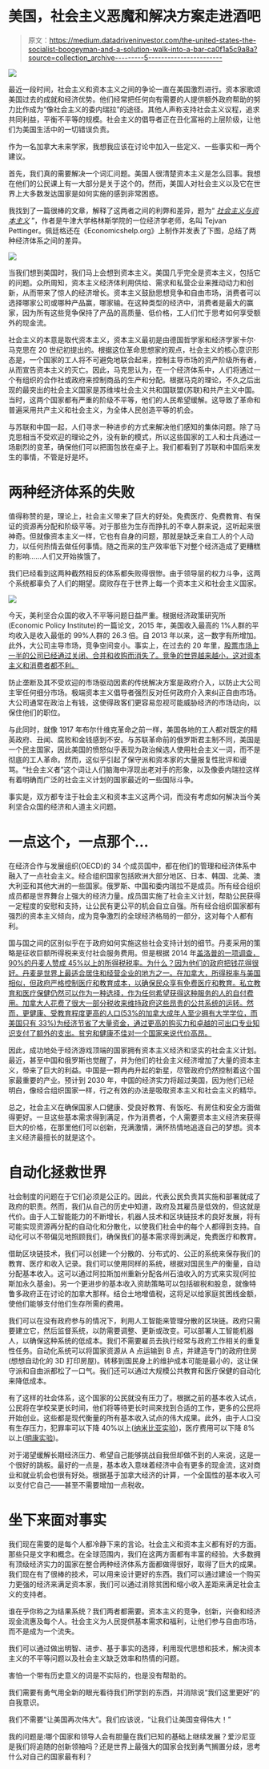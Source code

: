 # 美国，社会主义恶魔和解决方案走进酒吧

> 原文：<https://medium.datadriveninvestor.com/the-united-states-the-socialist-boogeyman-and-a-solution-walk-into-a-bar-ca0f1a5c9a8a?source=collection_archive---------5----------------------->

![](img/82ed733314af25eb3202596ef32cee24.png)

最近一段时间，社会主义和资本主义之间的争论一直在美国激烈进行。资本家歌颂美国过去的成就和经济优势。他们经常把任何向有需要的人提供额外政府帮助的努力比作成为“像社会主义的委内瑞拉”的途径。其他人声称支持社会主义议程，追求共同利益，平衡不平等的规模。社会主义的倡导者正在丑化富裕的上层阶级，让他们为美国生活中的一切错误负责。

作为一名加拿大未来学家，我想我应该在讨论中加入一些定义、一些事实和一两个建议。

首先，我们真的需要解决一个词汇问题。美国人很清楚资本主义是怎么回事。我想在他们的公民课上有一大部分是关于这个的。然而，美国人对社会主义以及它在世界上大多数发达国家是如何实施的感到非常困惑。

我找到了一篇很棒的文章，解释了这两者之间的利弊和差异，题为“ [*社会主义与资本主义*](https://www.economicshelp.org/blog/glossary/capitalism-v-socialism/) ”，作者是牛津大学格林斯学院的一位经济学老师，名叫 Tejvan Pettinger。佩廷格还在《Economicshelp.org》上制作并发表了下图，总结了两种经济体系之间的差异。

![](img/84c207ff4533fc25604ca7d980a18022.png)

当我们想到美国时，我们马上会想到资本主义。美国几乎完全是资本主义，包括它的问题。众所周知，资本主义经济体利用供给、需求和私营企业来推动动力和创新，从而带来了惊人的经济增长。资本主义鼓励思想竞争和自由市场，消费者可以选择哪家公司或哪种产品赢，哪家输。在这种类型的经济中，消费者是最大的赢家，因为所有这些竞争保持了产品的高质量、低价格，工人们忙于思考如何享受额外的现金流。

社会主义的本意是取代资本主义，资本主义最初是由德国哲学家和经济学家卡尔·马克思在 20 世纪初提出的。根据这位革命思想家的观点，社会主义的核心意识形态是，一个国家的工人将不可避免地联合起来，控制主导市场的资产阶级所有者，从而宣告资本主义的灭亡。因此，马克思认为，在一个经济体系中，人们将通过一个有组织的合作社或政府来控制商品的生产和分配。根据马克的理论，不久之后出现的最突出的社会主义国家是苏维埃社会主义共和国联盟(苏联)和共产主义中国。当时，这两个国家都有严重的阶级不平等，他们的人民希望缓解。这导致了革命和普遍采用共产主义和社会主义，为全体人民创造平等的机会。

与苏联和中国一起，人们寻求一种进步的方式来解决他们感知的集体问题。除了马克思相当不受欢迎的理论之外，没有新的模式，所以这些国家的工人和士兵通过一场剧烈的变革，确保他们可以把面包放在桌子上。我们都看到了苏联和中国后来发生的事情，不管是好是坏。

# 两种经济体系的失败

值得称赞的是，理论上，社会主义带来了巨大的好处。免费医疗、免费教育、有保证的资源再分配和阶级平等。对于那些为生存而挣扎的不幸人群来说，这听起来很神奇。但就像资本主义一样，它也有自身的问题，那就是缺乏来自工人的个人动力，以任何热情去做任何事情。随之而来的生产效率低下对整个经济造成了更糟糕的影响……人们又开始挨饿了。

我们已经看到这两种截然相反的体系都失败得很惨。由于领导层的权力斗争，这两个系统都辜负了人们的期望。腐败存在于世界上每一个资本主义和社会主义国家。

![](img/089f305909fe5afe585f64a6d625889f.png)

今天，美利坚合众国的收入不平等问题日益严重。根据经济政策研究所(Economic Policy Institute)的一篇论文，2015 年，美国收入最高的 1%人群的平均收入是收入最低的 99%人群的 26.3 倍。自 2013 年以来，这一数字有所增加。此外，大公司主导市场，竞争空间变小。事实上，在过去的 20 年里，[股票市场上一半的公司已经通过关闭、合并和收购而消失了。竞争的世界越来越小，这对资本主义和消费者都不利。](https://www.bloomberg.com/opinion/articles/2018-02-22/big-companies-gaining-monopoly-power-pose-risk-to-u-s-economy)

防止垄断及其不受欢迎的市场驱动因素的传统解决方案是政府介入，以防止大公司主宰任何细分市场。极端资本主义倡导者强烈反对任何政府介入来纠正自由市场。大公司通常在政治上有钱，这使得政客们更容易忽视可能威胁经济的市场动向，以保住他们的职位。

与此同时，就像 1917 年布尔什维克革命之前一样，美国各地的工人都对既定的精英政府、丑闻、腐败和金钱感到不安。与苏联革命前的俄罗斯君主制不同，美国是一个民主国家，因此美国的愤怒似乎表现为政治候选人使用社会主义一词，而不是彻底的工人革命。然而，这似乎引起了保守派和资本家的大量报复性批评和谩骂。“社会主义者”这个词让人们脑海中浮现出老对手的形象，以及像委内瑞拉这样有着明确而广泛的社会主义计划的国家最近的一些国际斗争。

事实是，双方都专注于社会主义和资本主义这两个词，而没有考虑如何解决当今美利坚合众国的经济和人道主义问题。

# 一点这个，一点那个…

在经济合作与发展组织(OECD)的 34 个成员国中，都在他们的管理和经济体系中融入了一点社会主义。经合组织国家包括欧洲大部分地区、日本、韩国、北美、澳大利亚和其他大洲的一些国家。俄罗斯、中国和委内瑞拉不是成员。所有经合组织成员都是世界舞台上强大的经济力量。成员国实施了社会主义计划，帮助公民获得一定程度的安慰和支持，让公民有更公平的机会自立自强。所有经合组织国家都有强烈的资本主义倾向，成为竞争激烈的全球经济格局的一部分，这对每个人都有利。

国与国之间的区别似乎在于政府如何实施这些社会支持计划的细节。丹麦采用的策略是征收巨额所得税来支付社会服务费用。但是根据 2014 年[盖洛普的一项调查，90%的丹麦人赞成 45%以上的所得税税率。为什么？因为他们的政府把钱花得很好。丹麦是世界上最适合居住和经营企业的地方之一。在加拿大，所得税率与美国相似，但政府严格控制医疗和教育成本，以确保民众享有免费医疗和教育。私立教育和医疗保健仍然可以作为一种选择，作为任何希望获得这种服务的人的自付费用。加拿大人花费了很大一部分税收来维持政府这些昂贵的公共系统的运转。然而，更健康、受教育程度更高的人口(53%的加拿大成年人至少拥有大学学位，而美国只有 33%)为经济节省了大量资金，通过更高的购买力和卓越的可出口专业知识支付了额外的支出。贫穷和健康不佳对一个国家来说代价高昂。](https://www.usnews.com/news/best-countries/articles/2016-01-20/why-danes-happily-pay-high-rates-of-taxes)

因此，成功地处于经济游戏顶端的国家拥有资本主义经济和坚实的社会主义计划。最近，甚至中国和俄罗斯也觉醒了，并为他们的社会主义经济增加了大量的资本主义，带来了巨大的利益。中国是一颗冉冉升起的新星，尽管政府仍然控制着这个国家最重要的产业。预计到 2030 年，中国的经济实力将超过美国，因为他们已经明白，像经合组织国家一样，行之有效的办法是吸取资本主义和社会主义的精华。

总之，社会主义在确保国家人口健康、受良好教育、有饭吃、有房住和安全方面做得更好。一旦这些基本需求得到满足，作为消费者，个人需要资本主义经济来获得巨大的价格，在那里他们可以创新，充满激情，满怀热情地追逐自己的梦想。资本主义经济最擅长的就是这个。

# 自动化拯救世界

社会制度的问题在于它们必须是公正的。因此，代表公民负责其实施和部署就成了政府的职责。然而，我们从自己的历史中知道，政府及其雇员是低效的，但这就是代价。由于人工智能能力的不断增长，机器人技术和区块链技术的良好发展，将有可能实现资源再分配的自动化和分散化，以使我们社会中的每个人都得到支持。自动化可以不带偏见地照顾我们，确保我们的基本需求得到满足，免费医疗和教育。

借助区块链技术，我们可以创建一个分散的、分布式的、公正的系统来保存我们的教育、医疗和收入记录。我们可以使用同样的系统，根据对国民生产的衡量，自动分配基本收入。这可以通过阿拉斯加州重新分配各州石油收入的方式来实现(阿拉斯加永久基金)。另一个更进步的基本收入资助策略可以包括碳税和股息，就像特鲁多政府正在讨论的加拿大那样。结合土地增值税，这将足以给家庭贫困线金额，使他们能够支付他们生存所需的费用。

我们可以在没有政府参与的情况下，利用人工智能来管理分散的区块链。政府只需要建立它，然后监督系统，以防需要调整、更新或改变。可以部署人工智能机器人，以确保这种系统的低成本。我们不需要雇员去执行经常与政府工作相关的重复性任务。自动化系统可以将国家资源从 A 点运输到 B 点，并建造专门的政府住房(想想自动化的 3D 打印房屋)。转移到国民身上的维护成本可能是最小的，这让保守派和自由派都松了一口气。我们还可以通过大规模公共教育和医疗保健的自动化来降低成本。

有了这样的社会体系，这个国家的公民就没有压力了。根据之前的基本收入试点，公民将在学校呆更长时间，他们将等待更长时间来找到合适的工作，更多的公民将开始创业。这些都是现代衡量的所有基本收入试点的伟大成果。此外，由于人口没有生存压力，犯罪率可以下降 40%以上([纳米比亚实验](https://www.centreforpublicimpact.org/case-study/basic-income-grant-big-namibia/))，医疗费用可以下降 8%以上([明康实验](https://en.wikipedia.org/wiki/Mincome#Results))。

对于渴望缓解长期经济压力、希望自己能够挑战自我但却做不到的人来说，这是一个很好的跳板。最好的一点是，基本收入意味着经济中会有更多的现金流，这对商业和就业机会也很有好处。根据基于加拿大经济的计算，一个全国性的基本收入可以支付它自己——甚至不需要增加一点税收。

# 坐下来面对事实

我们现在需要的是每个人都冷静下来的言论。社会主义和资本主义都有好的方面。那些只是文字和概念。在全球范围内，我们在这两方面都有丰富的经验。大多数拥有顶级经济实力的国家在整合两种经济体系方面都做得很好，取得了巨大的成果。我们现在有了很棒的技术，可以用来设计更好的东西。我们可以通过建设一个购买力更强的经济来满足资本家，我们可以通过消除贫困和缩小收入差距来满足社会主义的支持者。

谁在乎你称之为结果系统？我们两者都需要。资本主义的竞争，创新，兴奋和经济现金流惠及每个人。社会主义为人民提供基本需求和福利，让他们参与自由市场，而不是成为一个流失。

我们可以通过做出明智、进步、基于事实的选择，利用现代思想和技术，解决资本主义的不平等问题以及社会主义缺乏效率和热情的问题。

害怕一个带有历史意义的词是不实际的，也是没有帮助的。

我们需要有勇气用全新的眼光看待我们所学到的东西，并消除说“我们这里更好”的自我意识。

我们不需要“让美国再次伟大”。我们应该说，“让我们让美国变得伟大！”

我的问题是:哪个国家和领导人会有胆量在我们已知的基础上继续发展？爱沙尼亚是我们将追随的创新领袖吗？还是世界上最强大的国家会找到勇气搁置分歧，思考什么对自己的国家最有利？